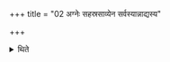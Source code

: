 +++
title = "02 अग्नेः सहस्रसाव्येन सर्वस्यान्नाद्यस्य"

+++

<details><summary>थिते</summary>

अग्नेः सहस्रसाव्येन सर्वस्यान्नाद्यस्य प्रसवं गच्छन्ति २
</details>
